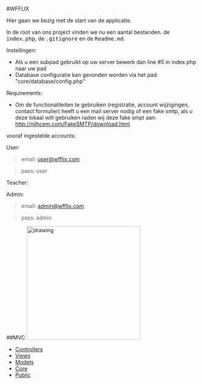#WFFLIX


Hier gaan we bezig met de start van de applicatie.

In de root van ons project vinden we nu een aantal bestanden. de <kbd>index.php</kbd>, de <kbd>.gitignore</kbd> en de <kbd>Readme.md</kbd>.

Instellingen:

* Als u een subpad gebruikt op uw server bewerk dan line #5 in index.php naar uw pad
* Database configuratie kan gevonden worden via het pad "core/database/config.php"

Requirements:

* Om de functionaliteiten te gebruiken (registratie, account wijzigingen, contact formulier) heeft u een mail server nodig of een fake smtp, als u deze lokaal wilt gebruiken raden wij deze fake smpt aan: http://nilhcem.com/FakeSMTP/download.html

vooraf ingestelde accounts:

User:
> email: user@wfflix.com

> pass: user

Teacher:

Admin:
> email: admin@wfflix.com

> pass: admin

##MVC
<img src="https://upload.wikimedia.org/wikipedia/commons/thumb/a/a0/MVC-Process.svg/1920px-MVC-Process.svg.png" alt="drawing" width="300"/>


* [Controllers](controllers/controllers.md)
* [Views](views/views.md)
* [Models](models/models.md)
* [Core](core/core.md) 
* [Public](public/public.md)

